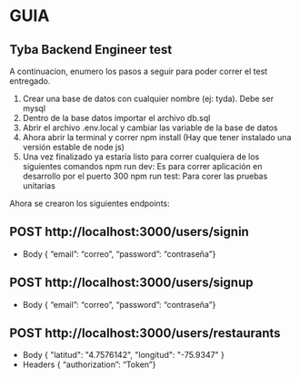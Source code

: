 # GUIA

## Tyba Backend Engineer test

A continuacion, enumero los pasos a seguir para poder correr el test entregado.

1. Crear una base de datos con cualquier nombre (ej: tyda). Debe ser mysql
2. Dentro de la base datos importar el archivo db.sql
3. Abrir el archivo .env.local y cambiar las variable de la base de datos
4. Ahora abrir la terminal y correr npm install (Hay que tener instalado una versión estable de node js)
5. Una vez finalizado ya estaría listo para correr cualquiera de los siguientes comandos
   npm run dev: Es para correr aplicación en desarrollo por el puerto 300
   npm run test: Para corer las pruebas unitarias

Ahora se crearon los siguientes endpoints:

## POST http://localhost:3000/users/signin

-   Body { “email”: “correo”, “password”: “contraseña”}

## POST http://localhost:3000/users/signup

-   Body { “email”: “correo”, “password”: “contraseña”}

## POST http://localhost:3000/users/restaurants

-   Body { "latitud": "4.7576142", "longitud": "-75.9347" }
-   Headers { “authorization”: “Token”}
